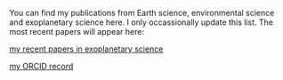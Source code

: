 
You can find my publications from Earth science, environmental science and exoplanetary science here. I only occassionally update this list. The most recent papers will appear here:

[my recent papers in exoplanetary science](https://arxiv.org/find/astro-ph/1/au:+Dorn_C/0/1/0/all/0/1)

[my ORCID record](https://orcid.org/0000-0001-6110-4610)

